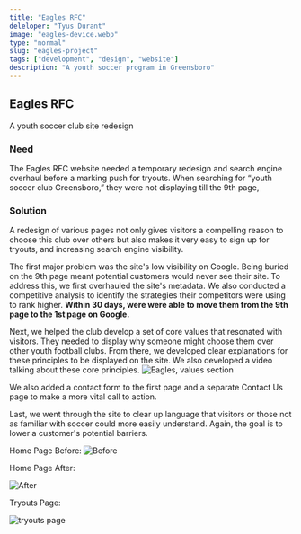 ```yaml
---
title: "Eagles RFC"
deleloper: "Tyus Durant"
image: "eagles-device.webp"
type: "normal"
slug: "eagles-project"
tags: ["development", "design", "website"]
description: "A youth soccer program in Greensboro"
---
```


## Eagles RFC

A youth soccer club site redesign

### Need

The Eagles RFC website needed a temporary redesign and search engine overhaul before a marking push for tryouts. When searching for “youth soccer club Greensboro,” they were not displaying till the 9th page,

### Solution

A redesign of various pages not only gives visitors a compelling reason to choose this club over others but also makes it very easy to sign up for tryouts, and increasing search engine visibility.

The first major problem was the site's low visibility on Google. Being buried on the 9th page meant potential customers would never see their site. To address this, we first overhauled the site's metadata. We also conducted a competitive analysis to identify the strategies their competitors were using to rank higher. **Within 30 days, were were able to move them from the 9th page to the 1st page on Google.**

Next, we helped the club develop a set of core values that resonated with visitors. They needed to display why someone might choose them over other youth football clubs. From there, we developed clear explanations for these principles to be displayed on the site. We also developed a video talking about these core principles.
![Eagles, values section](./images/eagles-values.webp)

We also added a contact form to the first page and a separate Contact Us page to make a more vital call to action.

Last, we went through the site to clear up language that visitors or those not as familiar with soccer could more easily understand. Again, the goal is to lower a customer's potential barriers.

Home Page Before:
![Before](./images/eagles-before.webp)

Home Page After:

![After](./images/eagles-complete-after.webp)

Tryouts Page:

![tryouts page](./images/eagles-tryouts.webp)
